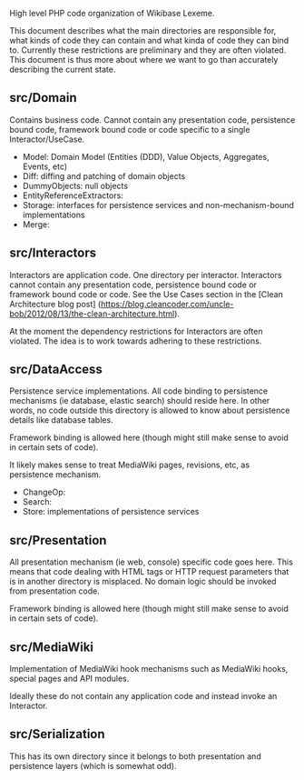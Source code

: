 High level PHP code organization of Wikibase Lexeme.

This document describes what the main directories are responsible for, what kinds of code they can contain and what
kinda of code they can bind to. Currently these restrictions are preliminary and they are often violated. This document
is thus more about where we want to go than accurately describing the current state.

## src/Domain

Contains business code. Cannot contain any presentation code, persistence bound code, framework bound code or code
specific to a single Interactor/UseCase.

* Model: Domain Model (Entities (DDD), Value Objects, Aggregates, Events, etc)
* Diff: diffing and patching of domain objects
* DummyObjects: null objects
* EntityReferenceExtractors: 
* Storage: interfaces for persistence services and non-mechanism-bound implementations
* Merge:

## src/Interactors

Interactors are application code. One directory per interactor. Interactors cannot contain any presentation code,
persistence bound code or framework bound code or code. See the Use Cases section in the [Clean Architecture blog post]
(https://blog.cleancoder.com/uncle-bob/2012/08/13/the-clean-architecture.html). 

At the moment the dependency restrictions for Interactors are often violated. The idea is to work towards adhering to
these restrictions.

## src/DataAccess

Persistence service implementations. All code binding to persistence mechanisms (ie database, elastic search) should
reside here. In other words, no code outside this directory is allowed to know about persistence details like database
tables.

Framework binding is allowed here (though might still make sense to avoid in certain sets of code).

It likely makes sense to treat MediaWiki pages, revisions, etc, as persistence mechanism.

* ChangeOp: 
* Search: 
* Store: implementations of persistence services

## src/Presentation

All presentation mechanism (ie web, console) specific code goes here. This means that code dealing with HTML tags or
HTTP request parameters that is in another directory is misplaced. No domain logic should be invoked from presentation
code.

Framework binding is allowed here (though might still make sense to avoid in certain sets of code).

## src/MediaWiki

Implementation of MediaWiki hook mechanisms such as MediaWiki hooks, special pages and API modules.

Ideally these do not contain any application code and instead invoke an Interactor.

## src/Serialization

This has its own directory since it belongs to both presentation and persistence layers (which is somewhat odd).